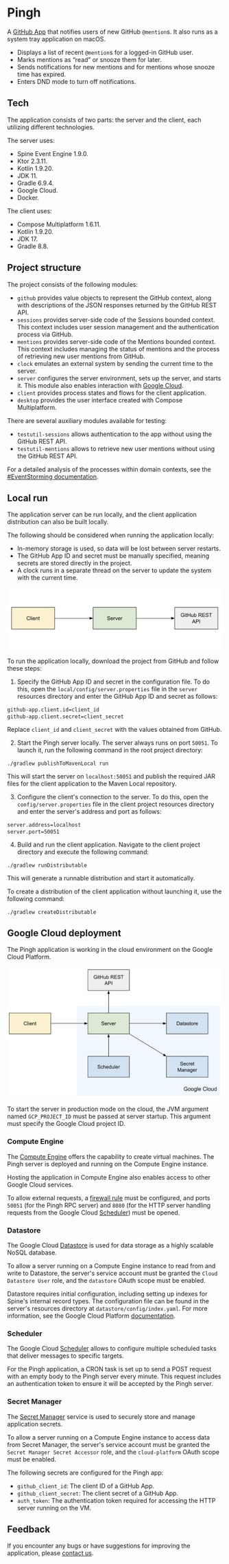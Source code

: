 # Pingh

A [GitHub App](https://github.com/apps/pingh-tracker-of-github-mentions) that notifies users 
of new GitHub `@mention`s. It also runs as a system tray application on macOS.

- Displays a list of recent `@mention`s for a logged-in GitHub user.
- Marks mentions as “read” or snooze them for later.
- Sends notifications for new mentions and for mentions whose snooze time has expired.
- Enters DND mode to turn off notifications.

## Tech

The application consists of two parts: the server and the client, 
each utilizing different technologies.

The server uses:

- Spine Event Engine 1.9.0.
- Ktor 2.3.11. 
- Kotlin 1.9.20.
- JDK 11.
- Gradle 6.9.4.
- Google Cloud.
- Docker.

The client uses:

- Compose Multiplatform 1.6.11.
- Kotlin 1.9.20.
- JDK 17.
- Gradle 8.8.

## Project structure

The project consists of the following modules:

- `github` provides value objects to represent the GitHub context, 
  along with descriptions of the JSON responses returned by the GitHub REST API.
- `sessions` provides server-side code of the Sessions bounded context.
  This context includes user session management and the authentication process via GitHub.
- `mentions` provides server-side code of the Mentions bounded context.
  This context includes managing the status of mentions and 
  the process of retrieving new user mentions from GitHub.
- `clock` emulates an external system by sending the current time to the server.
- `server` configures the server environment, sets up the server, and starts it.
  This module also enables interaction with [Google Cloud](#google-cloud-deployment).
- `client` provides process states and flows for the client application.
- `desktop` provides the user interface created with Compose Multiplatform.

There are several auxiliary modules available for testing:

- `testutil-sessions` allows authentication to the app without using the GitHub REST API.
- `testutil-mentions` allows to retrieve new user mentions without using the GitHub REST API.

For a detailed analysis of the processes within domain contexts, 
see the [#EventStorming documentation](./EventStorming.md).

## Local run

The application server can be run locally, and the client application distribution 
can also be built locally.

The following should be considered when running the application locally:

- In-memory storage is used, so data will be lost between server restarts.
- The GitHub App ID and secret must be manually specified, meaning secrets are stored directly 
  in the project.
- A clock runs in a separate thread on the server to update the system with the current time.

![Local interaction diagram](./img/interaction-diagrams/local.jpg)

To run the application locally, download the project from GitHub and follow these steps:

1. Specify the GitHub App ID and secret in the configuration file. To do this, 
  open the `local/config/server.properties` file in the `server` resources directory
  and enter the GitHub App ID and secret as follows:

```properties
github-app.client.id=client_id
github-app.client.secret=client_secret
```

Replace `client_id` and `client_secret` with the values obtained from GitHub.

2. Start the Pingh server locally. The server always runs on port `50051`. 
  To launch it, run the following command in the root project directory:

```shell
./gradlew publishToMavenLocal run
```

This will start the server on `localhost:50051` and publish the required JAR files 
for the client application to the Maven Local repository.

3. Configure the client's connection to the server. To do this, 
  open the `config/server.properties` file in the client project resources directory 
  and enter the server's address and port as follows:

```properties
server.address=localhost
server.port=50051
```

4. Build and run the client application. Navigate to the client project directory 
  and execute the following command:

```shell
./gradlew runDistributable
```

This will generate a runnable distribution and start it automatically.

To create a distribution of the client application without launching it, 
use the following command:

```shell
./gradlew createDistributable
```

## Google Cloud deployment

The Pingh application is working in the cloud environment on the Google Cloud Platform.

![Google Cloud interaction diagram](./img/interaction-diagrams/google-cloud.jpg)

To start the server in production mode on the cloud, 
the JVM argument named `GCP_PROJECT_ID` must be passed at server startup. 
This argument must specify the Google Cloud project ID.

### Compute Engine

The [Compute Engine](https://cloud.google.com/products/compute) offers the capability to create 
virtual machines. The Pingh server is deployed and running on the Compute Engine instance.

Hosting the application in Compute Engine also enables access 
to other Google Cloud services.

To allow external requests, 
a [firewall rule](https://cloud.google.com/firewall/docs/firewalls) must be configured, 
and ports `50051` (for the Pingh RPC server) and `8080` (for the HTTP server handling requests 
from the Google Cloud [Scheduler](#scheduler)) must be opened.

### Datastore

The Google Cloud [Datastore](https://cloud.google.com/products/datastore?hl) is used 
for data storage as a highly scalable NoSQL database.

To allow a server running on a Compute Engine instance to read from and write to Datastore, 
the server's service account must be granted the `Cloud Datastore User` role, 
and the `datastore` OAuth scope must be enabled.

Datastore requires initial configuration, including setting up indexes 
for Spine's internal record types. The configuration file can be found 
in the server's resources directory at `datastore/config/index.yaml`.
For more information, see the Google Cloud Platform 
[documentation](https://cloud.google.com/datastore/docs/tools/indexconfig).

### Scheduler

The Google Cloud [Scheduler](https://cloud.google.com/scheduler/docs/overview) allows 
to configure multiple scheduled tasks that deliver messages to specific targets.

For the Pingh application, a CRON task is set up to send a POST request with an empty body 
to the Pingh server every minute. This request includes an authentication token to ensure 
it will be accepted by the Pingh server.

### Secret Manager

The [Secret Manager](https://cloud.google.com/security/products/secret-manager) service 
is used to securely store and manage application secrets.

To allow a server running on a Compute Engine instance to access data from Secret Manager,
the server's service account must be granted the `Secret Manager Secret Accessor` role,
and the `cloud-platform` OAuth scope must be enabled.

The following secrets are configured for the Pingh app:

- `github_client_id`: The client ID of a GitHub App.
- `github_client_secret`: The client secret of a GitHub App.
- `auth_token`: The authentication token required for accessing the HTTP server running on the VM.

## Feedback

If you encounter any bugs or have suggestions for improving the application, 
please [contact us](https://github.com/orgs/SpineEventEngine/discussions).
